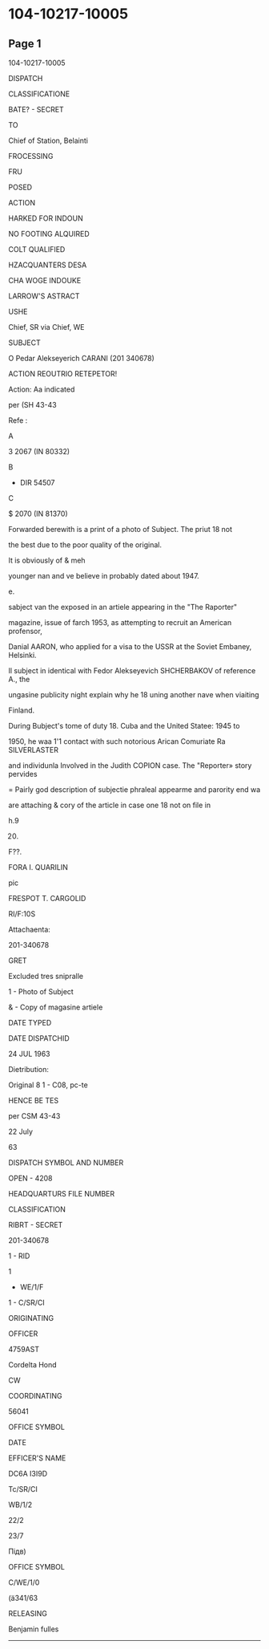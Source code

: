 # 104-10217-10005

## Page 1

104-10217-10005

DISPATCH

CLASSIFICATIONE

BATE? - SECRET

TO

Chief of Station, Belainti

FROCESSING

FRU

POSED

ACTION

HARKED FOR INDOUN

NO FOOTING ALQUIRED

COLT QUALIFIED

HZACQUANTERS DESA

CHA WOGE INDOUKE

LARROW'S ASTRACT

USHE

Chief, SR via Chief, WE

SUBJECT

O Pedar Alekseyerich CARANI (201 340678)

ACTION REOUTRIO RETEPETOR!

Action: Aa indicated

per (SH 43-43

Refe :

A

3 2067 (IN 80332)

B

- DIR 54507

C

$ 2070 (IN 81370)

Forwarded berewith is a print of a photo of Subject. The priut 18 not

the best due to the poor quality of the original.

It is obviously of & meh

younger nan and ve believe in probably dated about 1947.

e.

sabject van the exposed in an artiele appearing in the "The Raporter"

magazine, issue of farch 1953, as attempting to recruit an American profensor,

Danial AARON, who applied for a visa to the USSR at the Soviet Embaney, Helsinki.

Il subject in identical with Fedor Alekseyevich SHCHERBAKOV of reference A., the

ungasine publicity night explain why he 18 uning another nave when viaiting

Finland.

During Bubject's tome of duty 18. Cuba and the United Statee: 1945 to

1950, he waa 1'1 contact with such notorious Arican Comuriate Ra SILVERLASTER

and individunla Involved in the Judith COPION case. The "Reporter» story pervides

= Pairly god description of subjectie phraleal appearme and parority end wa

are attaching & cory of the article in case one 18 not on file in

h.9

20)

F??.

FORA I. QUARILIN

pic

FRESPOT T. CARGOLID

RI/F:10S

Attachaenta:

201-340678

GRET

Excluded tres snipralle

1 - Photo of Subject

& - Copy of magasine artiele

DATE TYPED

DATE DISPATCHID

24 JUL 1963

Dietribution:

Original 8 1 - C08, pc-te

HENCE BE TES

per CSM 43-43

22 July

63

DISPATCH SYMBOL AND NUMBER

OPEN - 4208

HEADQUARTURS FILE NUMBER

CLASSIFICATION

RIBRT - SECRET

201-340678

1 - RID

1

- WE/1/F

1 - C/SR/CI

ORIGINATING

OFFICER

4759AST

Cordelta Hond

CW

COORDINATING

56041

OFFICE SYMBOL

DATE

EFFICER'S NAME

DC6A I3I9D

Tc/SR/CI

WB/1/2

22/2

23/7

Підв)

OFFICE SYMBOL

C/WE/1/0

(ä341/63

RELEASING

Benjamin fulles

---

